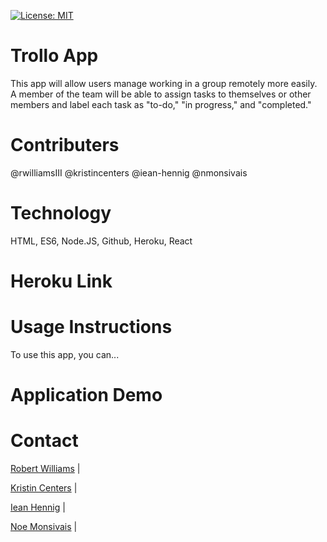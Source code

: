 [![License: MIT](https://img.shields.io/badge/License-MIT-yellow.svg)](https://opensource.org/licenses/MIT)

<!-- Insert image of APP below.
<img src="public\assets\images\noemonsivaisprofilepic.png" width="100"> -->

# Trollo App 


This app will allow users manage working in a group remotely more easily.  A member of the team will be able to assign tasks to themselves or other members and label each task as "to-do," "in progress," and "completed."

# Contributers
@rwilliamsIII @kristincenters @iean-hennig @nmonsivais

# Technology
HTML, ES6, Node.JS, Github, Heroku, React

# Heroku Link
<!-- [Heroku Live App](https://intense-headland-07866.herokuapp.com/) -->

# Usage Instructions
To use this app, you can...

# Application Demo

<!-- This space reserved for gif of working app.  <img src="Assets\gifs\teamprofilegendemofinal.gif"> -->

# Contact

[Robert Williams](https://rwilliamsiii.github.io/Portfolio/) |

[Kristin Centers](https://kristincenters.github.io/) |

[Iean Hennig](https://iean-hennig.github.io/myPortfolio/) |

[Noe Monsivais](https://nmonsivais.github.io/) |
